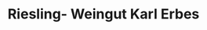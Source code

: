 ---
title: "Riesling- Weingut Karl Erbes"
url: /uerzig/riesling-weingut-karl-erbes/
shop: Spirituosen
---
